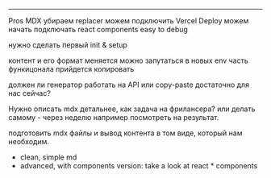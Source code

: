 ---


Pros MDX
убираем replacer
можем подключить Vercel Deploy
можем начать подключать react components
easy to debug

нужно сделать первый init & setup

контент и его формат меняется
можно запутаться в новых env
часть функицонала прийдется копировать

должен ли генератор работать на API или copy-paste достаточно для нас сейчас?

Нужно описать mdx детальнее, как задача на фрилансера?
или делать самому - через неделю например посмотреть на результат.

подготовить mdx файлы и вывод контента в том виде, который нам необходим.
- clean, simple md
- advanced, with components version: take a look at react * components

